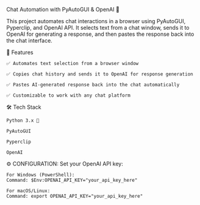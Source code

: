 Chat Automation with PyAutoGUI & OpenAI 🤖

This project automates chat interactions in a browser using PyAutoGUI, Pyperclip, and OpenAI API. It selects text from a chat window, sends it to OpenAI for generating a response, and then pastes the response back into the chat interface.

📌 Features

    ✅ Automates text selection from a browser window

    ✅ Copies chat history and sends it to OpenAI for response generation

    ✅ Pastes AI-generated response back into the chat automatically

    ✅ Customizable to work with any chat platform

🛠 Tech Stack

    Python 3.x 🐍

    PyAutoGUI

    Pyperclip

    OpenAI

⚙️ CONFIGURATION: Set your OpenAI API key:

    For Windows (PowerShell):
    Command: $Env:OPENAI_API_KEY="your_api_key_here"

    For macOS/Linux:
    Command: export OPENAI_API_KEY="your_api_key_here"
